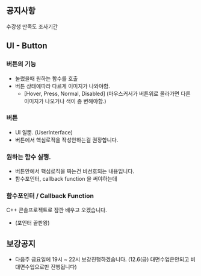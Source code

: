 ﻿## 공지사항
 
 수강생 만족도 조사기간


## UI - Button

### 버튼의 기능 
 - 눌렀을때 원하는 함수를 호출
 - 버튼 상태에따라 다르게 이미지가 나와야함.
     - [Hover, Press, Normal, Disabled]
 (마우스커서가 버튼위로 올라가면 다른 이미지가 나오거나 색이 좀 변해야함.)
 

### 버튼 
 - UI 일뿐.
  (UserInterface)
 - 버튼에서 핵심로직을 작성안하는걸 권장합니다.

### 원하는 함수 실행.
 - 버튼안에서 핵심로직을 짜는건 비선호되는 내용입니다.
 - 함수포인터, callback function 을 써야하는데

### 함수포인터 / Callback Function 
  C++ 콘솔프로젝트로 잠깐 배우고 오겠습니다.
   - (포인터 끝판왕)





## 보강공지
 - 다음주 금요일에 19시 ~ 22시  보강진행하겠습니다.
  (12.6(금) 대면수업은안되고 비대면수업으로만 진행됩니다)
